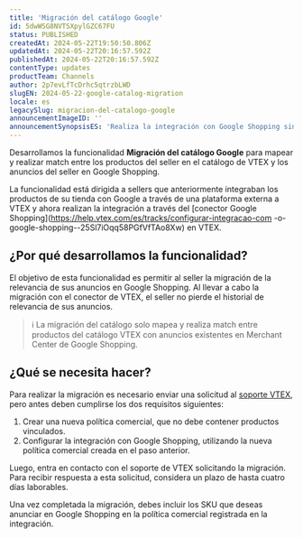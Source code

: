 ```yaml
---
title: 'Migración del catálogo Google'
id: 5dwWSG8NVTSXpylGZC67FU
status: PUBLISHED
createdAt: 2024-05-22T19:50:50.806Z
updatedAt: 2024-05-22T20:16:57.592Z
publishedAt: 2024-05-22T20:16:57.592Z
contentType: updates
productTeam: Channels
author: 2p7evLfTcDrhc5qtrzbLWD
slugEN: 2024-05-22-google-catalog-migration
locale: es
legacySlug: migracion-del-catalogo-google
announcementImageID: ''
announcementSynopsisES: 'Realiza la integración con Google Shopping sin perder la relevancia de tus anuncios.'
---
```


Desarrollamos la funcionalidad **Migración del catálogo Google** para mapear y realizar match entre los productos del seller en el catálogo de VTEX y los anuncios del seller en Google Shopping.

La funcionalidad está dirigida a sellers que anteriormente integraban los productos de su tienda con Google a través de una plataforma externa a VTEX y ahora realizan la integración a través del [conector Google Shopping](https://help.vtex.com/es/tracks/configurar-integracao-com -o-google-shopping--25Sl7iOqq58PGfVfTAo8Xw) en VTEX.

## ¿Por qué desarrollamos la funcionalidad?

El objetivo de esta funcionalidad es permitir al seller la migración de la relevancia de sus anuncios en Google Shopping. Al llevar a cabo la migración con el conector de VTEX, el seller no pierde el historial de relevancia de sus anuncios.

>ℹ️ La migración del catálogo solo mapea y realiza match entre productos del catálogo VTEX con anuncios existentes en Merchant Center de Google Shopping.

## ¿Qué se necesita hacer?

Para realizar la migración es necesario enviar una solicitud al [soporte VTEX](https://help.vtex.com/es/support), pero antes deben cumplirse los dos requisitos siguientes:

1. Crear una nueva política comercial, que no debe contener productos vinculados.
2. Configurar la integración con Google Shopping, utilizando la nueva política comercial creada en el paso anterior.

Luego, entra en contacto con el soporte de VTEX solicitando la migración. Para recibir respuesta a esta solicitud, considera un plazo de hasta cuatro días laborables.

Una vez completada la migración, debes incluir los SKU que deseas anunciar en Google Shopping en la política comercial registrada en la integración.

